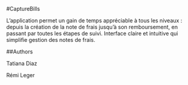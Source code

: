 #CaptureBills

L’application permet un gain de temps appréciable à tous les niveaux : 
depuis la création de la note de frais jusqu’à son remboursement, 
en passant par toutes les étapes de suivi.
Interface claire et intuitive qui simplifie gestion des notes de frais.



##Authors

Tatiana Diaz

Rémi Leger

